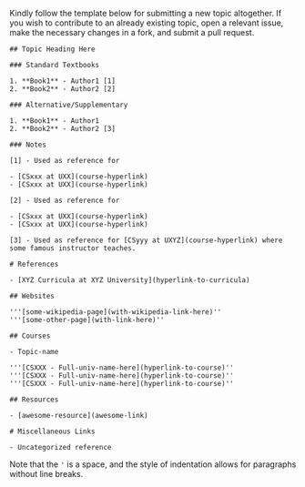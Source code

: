 Kindly follow the template below for submitting a new topic altogether. If you wish to contribute to an already existing topic, open a relevant issue, make the necessary changes in a fork, and submit a pull request.

```
## Topic Heading Here

### Standard Textbooks

1. **Book1** - Author1 [1]
2. **Book2** - Author2 [2]

### Alternative/Supplementary

1. **Book1** - Author1
2. **Book2** - Author2 [3]

### Notes

[1] - Used as reference for

- [CSxxx at UXX](course-hyperlink)
- [CSxxx at UXX](course-hyperlink)

[2] - Used as reference for

- [CSxxx at UXX](course-hyperlink)
- [CSxxx at UXX](course-hyperlink)

[3] - Used as reference for [CSyyy at UXYZ](course-hyperlink) where some famous instructor teaches.

# References

- [XYZ Curricula at XYZ University](hyperlink-to-curricula)

## Websites

'''[some-wikipedia-page](with-wikipedia-link-here)''
'''[some-other-page](with-link-here)''

## Courses

- Topic-name

'''[CSXXX - Full-univ-name-here](hyperlink-to-course)''
'''[CSXXX - Full-univ-name-here](hyperlink-to-course)''
'''[CSXXX - Full-univ-name-here](hyperlink-to-course)''

## Resources

- [awesome-resource](awesome-link)

# Miscellaneous Links

- Uncategorized reference

```
Note that the `'` is a space, and the style of indentation allows for paragraphs without line breaks.
